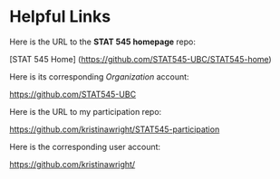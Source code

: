 # Helpful Links


Here is the URL to the __STAT 545 homepage__ repo:

[STAT 545 Home] (https://github.com/STAT545-UBC/STAT545-home)

Here is its corresponding _Organization_ account:

https://github.com/STAT545-UBC

Here is the URL to my participation repo:

https://github.com/kristinawright/STAT545-participation

Here is the corresponding user account:

https://github.com/kristinawright/
